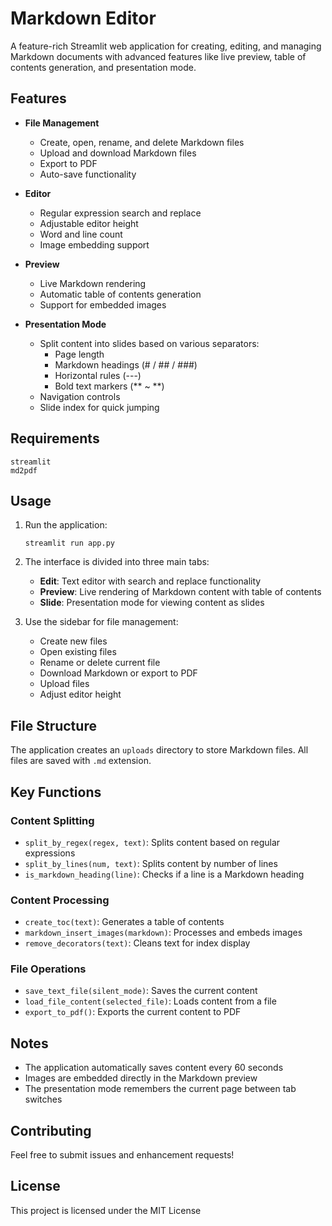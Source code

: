 # Markdown Editor

A feature-rich Streamlit web application for creating, editing, and managing Markdown documents with advanced features like live preview, table of contents generation, and presentation mode.

## Features

- **File Management**
  - Create, open, rename, and delete Markdown files
  - Upload and download Markdown files
  - Export to PDF
  - Auto-save functionality

- **Editor**
  - Regular expression search and replace
  - Adjustable editor height
  - Word and line count
  - Image embedding support

- **Preview**
  - Live Markdown rendering
  - Automatic table of contents generation
  - Support for embedded images

- **Presentation Mode**
  - Split content into slides based on various separators:
    - Page length
    - Markdown headings (# / ## / ###)
    - Horizontal rules (---)
    - Bold text markers (** ~ **)
  - Navigation controls
  - Slide index for quick jumping

## Requirements

```
streamlit
md2pdf
```

## Usage

1. Run the application:
   ```
   streamlit run app.py
   ```

2. The interface is divided into three main tabs:
   - **Edit**: Text editor with search and replace functionality
   - **Preview**: Live rendering of Markdown content with table of contents
   - **Slide**: Presentation mode for viewing content as slides

3. Use the sidebar for file management:
   - Create new files
   - Open existing files
   - Rename or delete current file
   - Download Markdown or export to PDF
   - Upload files
   - Adjust editor height

## File Structure

The application creates an `uploads` directory to store Markdown files. All files are saved with `.md` extension.

## Key Functions

### Content Splitting
- `split_by_regex(regex, text)`: Splits content based on regular expressions
- `split_by_lines(num, text)`: Splits content by number of lines
- `is_markdown_heading(line)`: Checks if a line is a Markdown heading

### Content Processing
- `create_toc(text)`: Generates a table of contents
- `markdown_insert_images(markdown)`: Processes and embeds images
- `remove_decorators(text)`: Cleans text for index display

### File Operations
- `save_text_file(silent_mode)`: Saves the current content
- `load_file_content(selected_file)`: Loads content from a file
- `export_to_pdf()`: Exports the current content to PDF

## Notes

- The application automatically saves content every 60 seconds
- Images are embedded directly in the Markdown preview
- The presentation mode remembers the current page between tab switches

## Contributing

Feel free to submit issues and enhancement requests!

## License

This project is licensed under the MIT License